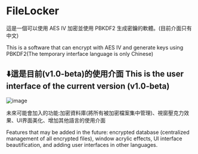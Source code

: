 # FileLocker
這是一個可以使用 AES IV 加密並使用 PBKDF2 生成密鑰的軟體。(目前介面只有中文)

This is a software that can encrypt with AES IV and generate keys using PBKDF2(The temporary interface language is only Chinese)

⬇️這是目前(v1.0-beta)的使用介面 This is the user interface of the current version (v1.0-beta)
---------------------------------------------------------------------------------------------
![image](https://github.com/user-attachments/assets/b77b0f62-99cc-42bd-856a-42868c24a5ec)

未來可能會加入的功能:加密資料庫(將所有被加密檔案集中管理)、視窗壓克力效果、UI界面美化、增加其他語言的使用介面

Features that may be added in the future: encrypted database (centralized management of all encrypted files), window acrylic effects, UI interface beautification, and adding user interfaces in other languages.
